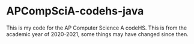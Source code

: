 # APCompSciA-codehs-java
This is my code for the AP Computer Science A codeHS.
This is from the academic year of 2020-2021, some things may have changed since then.
